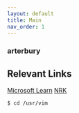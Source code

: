 ```yaml
---
layout: default
title: Main
nav_order: 1
---
```


### arterbury

## Relevant Links
[Microsoft Learn](https://docs.microsoft.com/en-us/learn/)
[NRK](https://www.nrk.no/)

```console
$ cd /usr/vim
```
